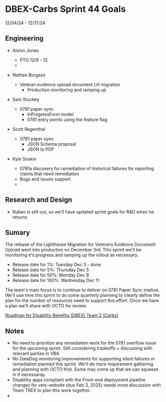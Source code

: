 # DBEX-Carbs Sprint 44 Goals	
12/04/24 - 12/17/24

## Engineering
  - Alsion Jones
    - PTO 12/9 - 13
    - 
  
  - Nathan Burgess 
    - Veteran evidence upload document LH migration
       - Production monitoring and ramping up
      
  - Sam Stuckey
    - 0781 paper sync
      - InProgressForm model
      - 0781 entry points using the feature flag 
         
 - Scott Regenthal
    - 0781 paper sync
      - JSON Schema proposal 
      - JSON to PDF 

- Kyle Soskin
    - 0781a discovery for remediation of historical failures for reporting claims that need remediation 
    - Bugs and issues support
    - 


## Research and Design
- Ruben is still out, so we'll have updated sprint goals for R&D when he returns

## Sumary
The release of the Lighthouse Migration for Veterans Evidence Document Upload went into production on December 3rd. This sprint we'll be monitoring it's progress and ramping up the rollout as necessary. 
- Release date for 1%: Tuesday Dec 3 - done
- Release date for 5%: Thursday Dec 5
- Release date for 50%: Monday Dec 9
- Release date for 100%: Wednesday Dec 11

The team's main focus is to continue to deliver on 0781 Paper Sync iniative. We'll use time this sprint to do some quarterly planning to clearly define the plan for the number of resources need to support this effort. Once we have a plan we'll share with OCTO for review. 




[Roadmap for Disability Benefits (DBEX) Team 2 (Carbs)](https://app.mural.co/t/departmentofveteransaffairs9999/m/departmentofveteransaffairs9999/1717458460532/5a74ece0ca694a9e6c85b3a1130a8c7b8dabf123?wid=0-1728398176278)


## Notes
- No need to prioritize any remediation work for the 0781 overflow issue for the upcoming sprint. Still considering tradeoffs + discussing with relevant parties in VBA
- No DataDog monitoring improvements for supporting silent failures or remediation planned this sprint. We'll do more requirement gathering and planning with OCTO first. Some may come up that we can squeeze in if necessaray.
- Disability apps compliant with the Front-end deployment pipeline changes for vets-website (due Feb 3, 2025) needs more discussion with Team TREX to plan this work together.
- 
